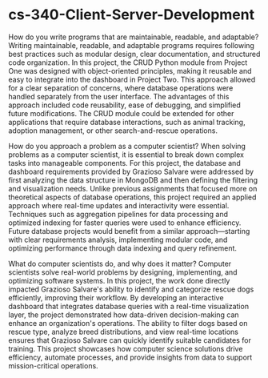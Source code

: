 # cs-340-Client-Server-Development


How do you write programs that are maintainable, readable, and adaptable?
Writing maintainable, readable, and adaptable programs requires following best practices such as modular design, clear documentation, and structured code organization. In this project, the CRUD Python module from Project One was designed with object-oriented principles, making it reusable and easy to integrate into the dashboard in Project Two. This approach allowed for a clear separation of concerns, where database operations were handled separately from the user interface. The advantages of this approach included code reusability, ease of debugging, and simplified future modifications. The CRUD module could be extended for other applications that require database interactions, such as animal tracking, adoption management, or other search-and-rescue operations.

How do you approach a problem as a computer scientist?
When solving problems as a computer scientist, it is essential to break down complex tasks into manageable components. For this project, the database and dashboard requirements provided by Grazioso Salvare were addressed by first analyzing the data structure in MongoDB and then defining the filtering and visualization needs. Unlike previous assignments that focused more on theoretical aspects of database operations, this project required an applied approach where real-time updates and interactivity were essential. Techniques such as aggregation pipelines for data processing and optimized indexing for faster queries were used to enhance efficiency. Future database projects would benefit from a similar approach—starting with clear requirements analysis, implementing modular code, and optimizing performance through data indexing and query refinement.

What do computer scientists do, and why does it matter?
Computer scientists solve real-world problems by designing, implementing, and optimizing software systems. In this project, the work done directly impacted Grazioso Salvare's ability to identify and categorize rescue dogs efficiently, improving their workflow. By developing an interactive dashboard that integrates database queries with a real-time visualization layer, the project demonstrated how data-driven decision-making can enhance an organization's operations. The ability to filter dogs based on rescue type, analyze breed distributions, and view real-time locations ensures that Grazioso Salvare can quickly identify suitable candidates for training. This project showcases how computer science solutions drive efficiency, automate processes, and provide insights from data to support mission-critical operations.
